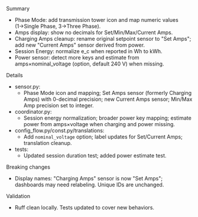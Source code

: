 Summary
- Phase Mode: add transmission tower icon and map numeric values (1→Single Phase, 3→Three Phase).
- Amps display: show no decimals for Set/Min/Max/Current Amps.
- Charging Amps cleanup: rename original setpoint sensor to "Set Amps"; add new "Current Amps" sensor derived from power.
- Session Energy: normalize e_c when reported in Wh to kWh.
- Power sensor: detect more keys and estimate from amps×nominal_voltage (option, default 240 V) when missing.

Details
- sensor.py:
  - Phase Mode icon and mapping; Set Amps sensor (formerly Charging Amps) with 0-decimal precision; new Current Amps sensor; Min/Max Amp precision set to integer.
- coordinator.py:
  - Session energy normalization; broader power key mapping; estimate power from amps×voltage when charging and power missing.
- config_flow.py/const.py/translations:
  - Add `nominal_voltage` option; label updates for Set/Current Amps; translation cleanup.
- tests:
  - Updated session duration test; added power estimate test.

Breaking changes
- Display names: "Charging Amps" sensor is now "Set Amps"; dashboards may need relabeling. Unique IDs are unchanged.

Validation
- Ruff clean locally. Tests updated to cover new behaviors.
